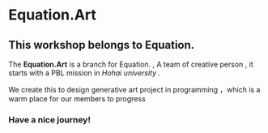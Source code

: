 # Equation.Art

## This workshop belongs to Equation. 

The **Equation.Art** is a branch for Equation. , A team of creative person , 
it starts with a PBL mission in *Hohai university* .  

We create this to design generative art project in programming ，which is a warm place for our members to progress

### Have a nice journey!
